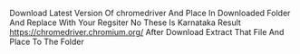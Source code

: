 Download Latest Version Of chromedriver And Place In Downloaded Folder And Replace With Your Regsiter No These Is Karnataka Result  
https://chromedriver.chromium.org/
After Download Extract That File And Place To The Folder


